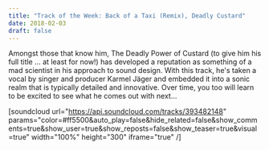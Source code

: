 ```yaml
---
title: "Track of the Week: Back of a Taxi (Remix), Deadly Custard"
date: 2018-02-03
draft: false
---
```

Amongst those that know him, The Deadly Power of Custard (to give him his full title ... at least for now!) has developed a reputation as something of a mad scientist in his approach to sound design. With this track, he's taken a vocal by singer and producer Karmel Jäger and embedded it into a sonic realm that is typically detailed and innovative. Over time, you too will learn to be excited to see what he comes out with next...

[soundcloud url="https://api.soundcloud.com/tracks/393482148" params="color=#ff5500&auto_play=false&hide_related=false&show_comments=true&show_user=true&show_reposts=false&show_teaser=true&visual=true" width="100%" height="300" iframe="true" /]